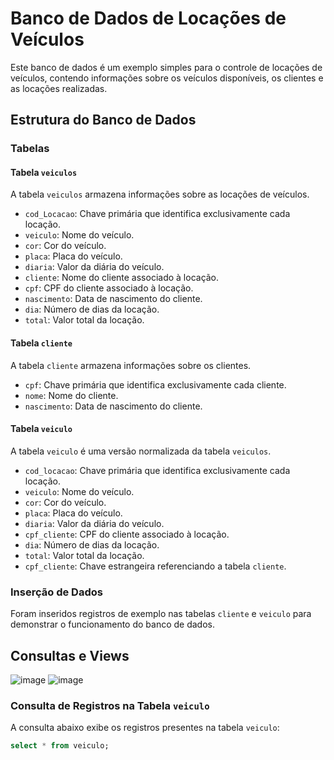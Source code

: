 # Banco de Dados de Locações de Veículos

Este banco de dados é um exemplo simples para o controle de locações de veículos, contendo informações sobre os veículos disponíveis, os clientes e as locações realizadas.

## Estrutura do Banco de Dados

### Tabelas

#### Tabela `veiculos`

A tabela `veiculos` armazena informações sobre as locações de veículos.
- `cod_Locacao`: Chave primária que identifica exclusivamente cada locação.
- `veiculo`: Nome do veículo.
- `cor`: Cor do veículo.
- `placa`: Placa do veículo.
- `diaria`: Valor da diária do veículo.
- `cliente`: Nome do cliente associado à locação.
- `cpf`: CPF do cliente associado à locação.
- `nascimento`: Data de nascimento do cliente.
- `dia`: Número de dias da locação.
- `total`: Valor total da locação.

#### Tabela `cliente`

A tabela `cliente` armazena informações sobre os clientes.
- `cpf`: Chave primária que identifica exclusivamente cada cliente.
- `nome`: Nome do cliente.
- `nascimento`: Data de nascimento do cliente.

#### Tabela `veiculo`

A tabela `veiculo` é uma versão normalizada da tabela `veiculos`.
- `cod_locacao`: Chave primária que identifica exclusivamente cada locação.
- `veiculo`: Nome do veículo.
- `cor`: Cor do veículo.
- `placa`: Placa do veículo.
- `diaria`: Valor da diária do veículo.
- `cpf_cliente`: CPF do cliente associado à locação.
- `dia`: Número de dias da locação.
- `total`: Valor total da locação.
- `cpf_cliente`: Chave estrangeira referenciando a tabela `cliente`.

### Inserção de Dados

Foram inseridos registros de exemplo nas tabelas `cliente` e `veiculo` para demonstrar o funcionamento do banco de dados.

## Consultas e Views


![image](https://github.com/SamuelJorgetto/Locacao-Automoveis/assets/144075081/cca657ec-5705-447b-b490-b65fae922021)
![image](https://github.com/SamuelJorgetto/Locacao-Automoveis/assets/144075081/08d398f3-e329-4d8e-bd04-660de259cb36)


### Consulta de Registros na Tabela `veiculo`

A consulta abaixo exibe os registros presentes na tabela `veiculo`:

```sql
select * from veiculo;


